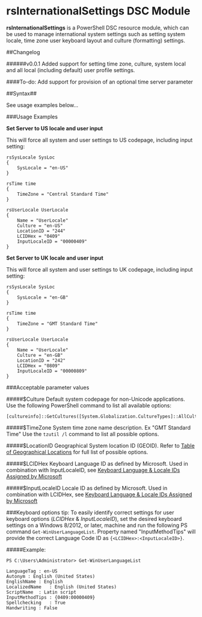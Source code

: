 rsInternationalSettings DSC Module
=======================

**rsInternationalSettings** is a PowerShell DSC resource module, which can be used to manage international system settings such as setting system locale, time zone user keyboard layout and culture (formatting) settings.

##Changelog

######v0.0.1
Added support for setting time zone, culture, system local and all local (including default) user profile settings.

####To-do:
Add support for provision of an optional time server parameter

##Syntax##

See usage examples below...

###Usage Examples

**Set Server to US locale and user input**

This will force all system and user settings to US codepage, including input setting:

    rsSysLocale SysLoc
    {
    	SysLocale = "en-US"
    }
    
    rsTime time
    {
    	TimeZone = "Central Standard Time"
    }
    
    rsUserLocale UserLocale
    {
    	Name = "UserLocale"
		Culture = "en-US"
    	LocationID = "244"
    	LCIDHex = "0409"
    	InputLocaleID = "00000409"
    }


**Set Server to UK locale and user input**

This will force all system and user settings to UK codepage, including input setting:

    rsSysLocale SysLoc
    {
    	SysLocale = "en-GB"
    }
    
    rsTime time
    {
    	TimeZone = "GMT Standard Time"
    }
    
    rsUserLocale UserLocale
    {
    	Name = "UserLocale"
		Culture = "en-GB"
    	LocationID = "242"
    	LCIDHex = "0809"
    	InputLocaleID = "00000809"
    }



###Acceptable parameter values

#####$Culture
Default system codepage for non-Unicode applications. 
Use the following PowerShell command to list all available options:

    [cultureinfo]::GetCultures([System.Globalization.CultureTypes]::AllCultures)

#####$TimeZone
System time zone name description. Ex "GMT Standard Time"
Use the `tzutil /l` command to list all possible options.

#####$LocationID
Geographical System location ID (GEOID). Refer to [Table of Geographical Locations](http://msdn.microsoft.com/en-us/library/dd374073.asp) for full list of possible options.

#####$LCIDHex
Keyboard Language ID as defined by Microsoft. Used in combination with InputLocaleID, see [Keyboard Language & Locale IDs Assigned by Microsoft](http://msdn.microsoft.com/en-gb/goglobal/bb895996.aspx)

#####$InputLocaleID
Locale ID as defined by Microsoft. Used in combination with LCIDHex, see [Keyboard Language & Locale IDs Assigned by Microsoft](http://msdn.microsoft.com/en-gb/goglobal/bb895996.aspx)

###Keyboard options tip:
To easily identify correct settings for user keyboard options (*LCIDHex* & *InputLocaleID*), set the desired keyboard settings on a Windows 8/2012, or later, machine and run the following PS command `Get-WinUserLanguageList`. Property named "InputMethodTips" will provide the correct Language Code ID as `{<LCIDHex>:<InputLocaleID>}`.

#####Example:

    PS C:\Users\Administrator> Get-WinUserLanguageList
    
    LanguageTag : en-US
    Autonym : English (United States)
    EnglishName : English
    LocalizedName   : English (United States)
    ScriptName  : Latin script
    InputMethodTips : {0409:00000409}
    Spellchecking   : True
    Handwriting : False

